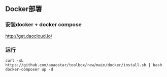 ## Docker部署
### 安装docker + docker compose

<http://get.daocloud.io/>

### 运行
```shell
curl -sL https://github.com/aoaostar/toolbox/raw/main/docker/install.sh | bash
docker-composer up -d
```